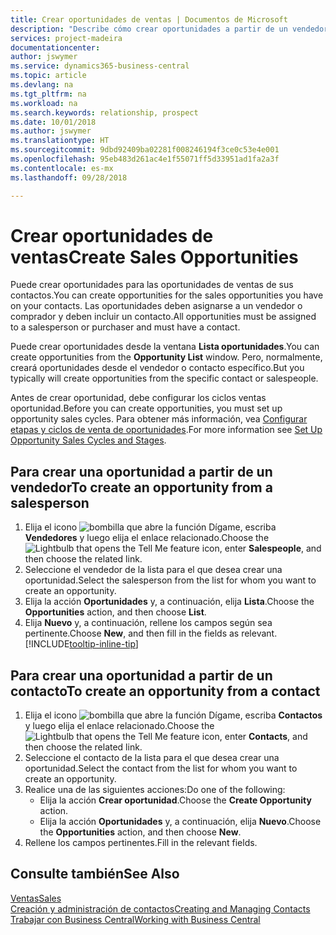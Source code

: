 ```yaml
---
title: Crear oportunidades de ventas | Documentos de Microsoft
description: "Describe cómo crear oportunidades a partir de un vendedor o un contacto en Business Central."
services: project-madeira
documentationcenter: 
author: jswymer
ms.service: dynamics365-business-central
ms.topic: article
ms.devlang: na
ms.tgt_pltfrm: na
ms.workload: na
ms.search.keywords: relationship, prospect
ms.date: 10/01/2018
ms.author: jswymer
ms.translationtype: HT
ms.sourcegitcommit: 9dbd92409ba02281f008246194f3ce0c53e4e001
ms.openlocfilehash: 95eb483d261ac4e1f55071ff5d33951ad1fa2a3f
ms.contentlocale: es-mx
ms.lasthandoff: 09/28/2018

---
```

# <a name="create-sales-opportunities"></a><span data-ttu-id="06fd9-103">Crear oportunidades de ventas</span><span class="sxs-lookup"><span data-stu-id="06fd9-103">Create Sales Opportunities</span></span>
<span data-ttu-id="06fd9-104">Puede crear oportunidades para las oportunidades de ventas de sus contactos.</span><span class="sxs-lookup"><span data-stu-id="06fd9-104">You can create opportunities for the sales opportunities you have on your contacts.</span></span> <span data-ttu-id="06fd9-105">Las oportunidades deben asignarse a un vendedor o comprador y deben incluir un contacto.</span><span class="sxs-lookup"><span data-stu-id="06fd9-105">All opportunities must be assigned to a salesperson or purchaser and must have a contact.</span></span>

<span data-ttu-id="06fd9-106">Puede crear oportunidades desde la ventana **Lista oportunidades**.</span><span class="sxs-lookup"><span data-stu-id="06fd9-106">You can create opportunities from the **Opportunity List** window.</span></span> <span data-ttu-id="06fd9-107">Pero, normalmente, creará oportunidades desde el vendedor o contacto específico.</span><span class="sxs-lookup"><span data-stu-id="06fd9-107">But you typically will create opportunities from the specific contact or salespeople.</span></span>

<span data-ttu-id="06fd9-108">Antes de crear oportunidad, debe configurar los ciclos ventas oportunidad.</span><span class="sxs-lookup"><span data-stu-id="06fd9-108">Before you can create opportunities, you must set up opportunity sales cycles.</span></span> <span data-ttu-id="06fd9-109">Para obtener más información, vea [Configurar etapas y ciclos de venta de oportunidades](marketing-how-setup-opportunity-sales-cycles-stages.md).</span><span class="sxs-lookup"><span data-stu-id="06fd9-109">For more information see [Set Up Opportunity Sales Cycles and Stages](marketing-how-setup-opportunity-sales-cycles-stages.md).</span></span>

## <a name="to-create-an-opportunity-from-a-salesperson"></a><span data-ttu-id="06fd9-110">Para crear una oportunidad a partir de un vendedor</span><span class="sxs-lookup"><span data-stu-id="06fd9-110">To create an opportunity from a salesperson</span></span>
1. <span data-ttu-id="06fd9-111">Elija el icono ![bombilla que abre la función Dígame](media/ui-search/search_small.png "Dígame que desea hacer"), escriba **Vendedores** y luego elija el enlace relacionado.</span><span class="sxs-lookup"><span data-stu-id="06fd9-111">Choose the ![Lightbulb that opens the Tell Me feature](media/ui-search/search_small.png "Tell me what you want to do") icon, enter **Salespeople**, and then choose the related link.</span></span>
2. <span data-ttu-id="06fd9-112">Seleccione el vendedor de la lista para el que desea crear una oportunidad.</span><span class="sxs-lookup"><span data-stu-id="06fd9-112">Select the salesperson from the list for whom you want to create an opportunity.</span></span>
3. <span data-ttu-id="06fd9-113">Elija la acción **Oportunidades** y, a continuación, elija **Lista**.</span><span class="sxs-lookup"><span data-stu-id="06fd9-113">Choose the **Opportunities** action, and then choose **List**.</span></span>
4. <span data-ttu-id="06fd9-114">Elija **Nuevo** y, a continuación, rellene los campos según sea pertinente.</span><span class="sxs-lookup"><span data-stu-id="06fd9-114">Choose **New**, and then fill in the fields as relevant.</span></span> [!INCLUDE[tooltip-inline-tip](includes/tooltip-inline-tip_md.md)]  



## <a name="to-create-an-opportunity-from-a-contact"></a><span data-ttu-id="06fd9-115">Para crear una oportunidad a partir de un contacto</span><span class="sxs-lookup"><span data-stu-id="06fd9-115">To create an opportunity from a contact</span></span>
1. <span data-ttu-id="06fd9-116">Elija el icono ![bombilla que abre la función Dígame](media/ui-search/search_small.png "Dígame que desea hacer"), escriba **Contactos** y luego elija el enlace relacionado.</span><span class="sxs-lookup"><span data-stu-id="06fd9-116">Choose the ![Lightbulb that opens the Tell Me feature](media/ui-search/search_small.png "Tell me what you want to do") icon, enter **Contacts**, and then choose the related link.</span></span>
2. <span data-ttu-id="06fd9-117">Seleccione el contacto de la lista para el que desea crear una oportunidad.</span><span class="sxs-lookup"><span data-stu-id="06fd9-117">Select the contact from the list for whom you want to create an opportunity.</span></span>
3. <span data-ttu-id="06fd9-118">Realice una de las siguientes acciones:</span><span class="sxs-lookup"><span data-stu-id="06fd9-118">Do one of the following:</span></span>
   * <span data-ttu-id="06fd9-119">Elija la acción **Crear oportunidad**.</span><span class="sxs-lookup"><span data-stu-id="06fd9-119">Choose the **Create Opportunity** action.</span></span>
   * <span data-ttu-id="06fd9-120">Elija la acción **Oportunidades** y, a continuación, elija **Nuevo**.</span><span class="sxs-lookup"><span data-stu-id="06fd9-120">Choose the  **Opportunities** action, and then choose **New**.</span></span>
4. <span data-ttu-id="06fd9-121">Rellene los campos pertinentes.</span><span class="sxs-lookup"><span data-stu-id="06fd9-121">Fill in the relevant fields.</span></span>

## <a name="see-also"></a><span data-ttu-id="06fd9-122">Consulte también</span><span class="sxs-lookup"><span data-stu-id="06fd9-122">See Also</span></span>
[<span data-ttu-id="06fd9-123">Ventas</span><span class="sxs-lookup"><span data-stu-id="06fd9-123">Sales</span></span>](sales-manage-sales.md)  
[<span data-ttu-id="06fd9-124">Creación y administración de contactos</span><span class="sxs-lookup"><span data-stu-id="06fd9-124">Creating and Managing Contacts</span></span>](marketing-contacts.md)  
[<span data-ttu-id="06fd9-125">Trabajar con Business Central</span><span class="sxs-lookup"><span data-stu-id="06fd9-125">Working with Business Central</span></span>](ui-work-product.md)

